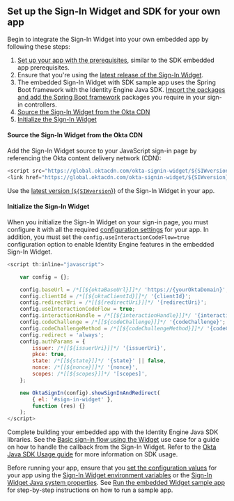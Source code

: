 ## Set up the Sign-In Widget and SDK for your own app

Begin to integrate the Sign-In Widget into your own embedded app by following these steps:

1. [Set up your app with the prerequisites](#set-up-your-app-with-the-prerequisites), similar to the SDK embedded app prerequisites.
1. Ensure that you're using the [latest release of the Sign-In Widget](https://github.com/okta/okta-signin-widget/releases/).
1. The embedded Sign-In Widget with SDK sample app uses the Spring Boot framework with the Identity Engine Java SDK. [Import the packages and add the Spring Boot framework](#_2-import-the-packages-and-add-the-spring-boot-framework) packages you require in your sign-in controllers.
1. [Source the Sign-In Widget from the Okta CDN](#source-the-sign-in-widget-from-the-okta-cdn)
1. [Initialize the Sign-In Widget](#initialize-the-sign-in-widget)

#### Source the Sign-In Widget from the Okta CDN

Add the Sign-In Widget source to your JavaScript sign-in page by referencing the Okta content delivery network (CDN):

```javascript
<script src="https://global.oktacdn.com/okta-signin-widget/${SIWversion}/js/okta-sign-in.min.js" type="text/javascript"></script>
<link href="https://global.oktacdn.com/okta-signin-widget/${SIWversion}/css/okta-sign-in.min.css" type="text/css" rel="stylesheet"/>
```

Use the [latest version (`${SIWversion`})](https://github.com/okta/okta-signin-widget/releases/) of the Sign-In Widget in your app.

#### Initialize the Sign-In Widget

When you initialize the Sign-In Widget on your sign-in page, you must configure it with all the required [configuration settings](#configuration-settings) for your app. In addition, you must set the `config.useInteractionCodeFlow=true` configuration option to enable Identity Engine features in the embedded Sign-In Widget.

```javascript
<script th:inline="javascript">

    var config = {};

    config.baseUrl = /*[[${oktaBaseUrl}]]*/ 'https://{yourOktaDomain}';
    config.clientId = /*[[${oktaClientId}]]*/ '{clientId}';
    config.redirectUri = /*[[${redirectUri}]]*/ '{redirectUri}';
    config.useInteractionCodeFlow = true;
    config.interactionHandle = /*[[${interactionHandle}]]*/ '{interactionHandle}';
    config.codeChallenge = /*[[${codeChallenge}]]*/ '{codeChallenge}';
    config.codeChallengeMethod = /*[[${codeChallengeMethod}]]*/ '{codeChallengeMethod}';
    config.redirect = 'always';
    config.authParams = {
        issuer: /*[[${issuerUri}]]*/ '{issuerUri}',
        pkce: true,
        state: /*[[${state}]]*/ '{state}' || false,
        nonce: /*[[${nonce}]]*/ '{nonce}',
        scopes: /*[[${scopes}]]*/ '[scopes]',
    };

    new OktaSignIn(config).showSignInAndRedirect(
        { el: '#sign-in-widget' },
        function (res) {}
    );
</script>
```

Complete building your embedded app with the Identity Engine Java SDK libraries. See the [Basic sign-in flow using the Widget](/docs/guides/oie-embedded-widget-use-case-basic-sign-in/java/main/) use case for a guide on how to handle the callback from the Sign-In Widget. Refer to the [Okta Java SDK Usage guide](https://github.com/okta/okta-idx-java#usage-guide) for more information on SDK usage.

Before running your app, ensure that you [set the configuration values](#set-the-configuration-values) for your app using the [Sign-In Widget environment variables](#sign-in-widget-environment-variables) or the [Sign-In Widget Java system properties](#sign-in-widget-java-properties). See [Run the embedded Widget sample app](/docs/guides/oie-embedded-common-run-samples/java/main/#run-the-embedded-widget-sample-app) for step-by-step instructions on how to run a sample app.
